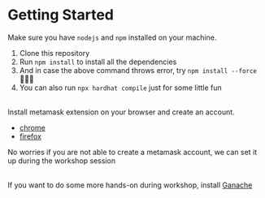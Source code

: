# Getting Started

Make sure you have `nodejs` and `npm` installed on your machine.

1. Clone this repository
2. Run `npm install` to install all the dependencies
3. And in case the above command throws error, try `npm install --force` 🤷🏻‍♂️
4. You can also run `npx hardhat compile` just for some little fun
<br><br>

Install metamask extension on your browser and create an account.
- [chrome](https://chrome.google.com/webstore/detail/metamask/nkbihfbeogaeaoehlefnkodbefgpgknn)
- [firefox](https://addons.mozilla.org/en-US/firefox/addon/ether-metamask/)

No worries if you are not able to create a metamask account, we can set it up during the workshop session
<br><br>

If you want to do some more hands-on during workshop, install [Ganache](https://www.trufflesuite.com/ganache)
